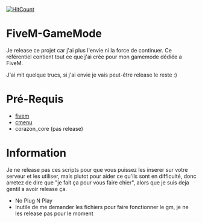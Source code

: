 [![HitCount](http://hits.dwyl.com/corazon2/FiveM-GameMode.svg)](http://hits.dwyl.com/corazon2/FiveM-GameMode)

# FiveM-GameMode
Je release ce projet car j'ai plus l'envie ni la force de continuer. Ce référentiel contient tout ce que j'ai crée pour mon gamemode dédiée a FiveM.

J'ai mit quelque trucs, si j'ai envie je vais peut-être release le reste :)


# Pré-Requis 
- [fivem](https://fivem.net/)
- [cmenu](https://github.com/corazon2/FiveM-CMenu)
- corazon_core (pas release)

# Information
Je ne release pas ces scripts pour que vous puissez les inserer sur votre serveur et les utiliser, mais plutot pour aider ce qu'ils sont en difficulté, donc arretez de dire que "je fait ça pour vous faire chier", alors que je suis deja gentil a avoir release ça.

- No Plug N Play
- Inutile de me demander les fichiers pour faire fonctionner le gm, je ne les release pas pour le moment
